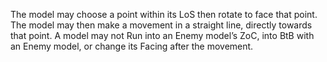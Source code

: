 The model may choose a point within its LoS then rotate to face that point. The model may then make a movement in a straight line, directly towards that point.
A model may not Run into an Enemy model’s ZoC, into BtB with an Enemy model, or change its Facing after the movement.
